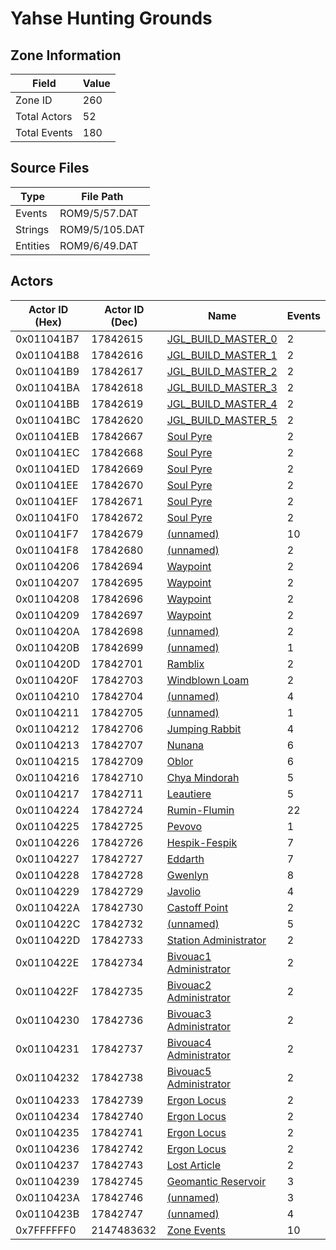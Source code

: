 # Yahse Hunting Grounds

## Zone Information

| Field        |   Value |
|--------------|---------|
| Zone ID      |     260 |
| Total Actors |      52 |
| Total Events |     180 |

## Source Files

| Type     | File Path      |
|----------|----------------|
| Events   | ROM9/5/57.DAT  |
| Strings  | ROM9/5/105.DAT |
| Entities | ROM9/6/49.DAT  |

## Actors

| Actor ID (Hex)   |   Actor ID (Dec) | Name                                                                 |   Events |
|------------------|------------------|----------------------------------------------------------------------|----------|
| 0x011041B7       |         17842615 | [JGL_BUILD_MASTER_0](./17842615%20-%20JGL_BUILD_MASTER_0/)           |        2 |
| 0x011041B8       |         17842616 | [JGL_BUILD_MASTER_1](./17842616%20-%20JGL_BUILD_MASTER_1/)           |        2 |
| 0x011041B9       |         17842617 | [JGL_BUILD_MASTER_2](./17842617%20-%20JGL_BUILD_MASTER_2/)           |        2 |
| 0x011041BA       |         17842618 | [JGL_BUILD_MASTER_3](./17842618%20-%20JGL_BUILD_MASTER_3/)           |        2 |
| 0x011041BB       |         17842619 | [JGL_BUILD_MASTER_4](./17842619%20-%20JGL_BUILD_MASTER_4/)           |        2 |
| 0x011041BC       |         17842620 | [JGL_BUILD_MASTER_5](./17842620%20-%20JGL_BUILD_MASTER_5/)           |        2 |
| 0x011041EB       |         17842667 | [Soul Pyre](./17842667%20-%20Soul%20Pyre/)                           |        2 |
| 0x011041EC       |         17842668 | [Soul Pyre](./17842668%20-%20Soul%20Pyre/)                           |        2 |
| 0x011041ED       |         17842669 | [Soul Pyre](./17842669%20-%20Soul%20Pyre/)                           |        2 |
| 0x011041EE       |         17842670 | [Soul Pyre](./17842670%20-%20Soul%20Pyre/)                           |        2 |
| 0x011041EF       |         17842671 | [Soul Pyre](./17842671%20-%20Soul%20Pyre/)                           |        2 |
| 0x011041F0       |         17842672 | [Soul Pyre](./17842672%20-%20Soul%20Pyre/)                           |        2 |
| 0x011041F7       |         17842679 | [(unnamed)](./17842679/)                                             |       10 |
| 0x011041F8       |         17842680 | [(unnamed)](./17842680/)                                             |        2 |
| 0x01104206       |         17842694 | [Waypoint](./17842694%20-%20Waypoint/)                               |        2 |
| 0x01104207       |         17842695 | [Waypoint](./17842695%20-%20Waypoint/)                               |        2 |
| 0x01104208       |         17842696 | [Waypoint](./17842696%20-%20Waypoint/)                               |        2 |
| 0x01104209       |         17842697 | [Waypoint](./17842697%20-%20Waypoint/)                               |        2 |
| 0x0110420A       |         17842698 | [(unnamed)](./17842698/)                                             |        2 |
| 0x0110420B       |         17842699 | [(unnamed)](./17842699/)                                             |        1 |
| 0x0110420D       |         17842701 | [Ramblix](./17842701%20-%20Ramblix/)                                 |        2 |
| 0x0110420F       |         17842703 | [Windblown Loam](./17842703%20-%20Windblown%20Loam/)                 |        2 |
| 0x01104210       |         17842704 | [(unnamed)](./17842704/)                                             |        4 |
| 0x01104211       |         17842705 | [(unnamed)](./17842705/)                                             |        1 |
| 0x01104212       |         17842706 | [Jumping Rabbit](./17842706%20-%20Jumping%20Rabbit/)                 |        4 |
| 0x01104213       |         17842707 | [Nunana](./17842707%20-%20Nunana/)                                   |        6 |
| 0x01104215       |         17842709 | [Oblor](./17842709%20-%20Oblor/)                                     |        6 |
| 0x01104216       |         17842710 | [Chya Mindorah](./17842710%20-%20Chya%20Mindorah/)                   |        5 |
| 0x01104217       |         17842711 | [Leautiere](./17842711%20-%20Leautiere/)                             |        5 |
| 0x01104224       |         17842724 | [Rumin-Flumin](./17842724%20-%20Rumin-Flumin/)                       |       22 |
| 0x01104225       |         17842725 | [Pevovo](./17842725%20-%20Pevovo/)                                   |        1 |
| 0x01104226       |         17842726 | [Hespik-Fespik](./17842726%20-%20Hespik-Fespik/)                     |        7 |
| 0x01104227       |         17842727 | [Eddarth](./17842727%20-%20Eddarth/)                                 |        7 |
| 0x01104228       |         17842728 | [Gwenlyn](./17842728%20-%20Gwenlyn/)                                 |        8 |
| 0x01104229       |         17842729 | [Javolio](./17842729%20-%20Javolio/)                                 |        4 |
| 0x0110422A       |         17842730 | [Castoff Point](./17842730%20-%20Castoff%20Point/)                   |        2 |
| 0x0110422C       |         17842732 | [(unnamed)](./17842732/)                                             |        5 |
| 0x0110422D       |         17842733 | [Station Administrator](./17842733%20-%20Station%20Administrator/)   |        2 |
| 0x0110422E       |         17842734 | [Bivouac1 Administrator](./17842734%20-%20Bivouac1%20Administrator/) |        2 |
| 0x0110422F       |         17842735 | [Bivouac2 Administrator](./17842735%20-%20Bivouac2%20Administrator/) |        2 |
| 0x01104230       |         17842736 | [Bivouac3 Administrator](./17842736%20-%20Bivouac3%20Administrator/) |        2 |
| 0x01104231       |         17842737 | [Bivouac4 Administrator](./17842737%20-%20Bivouac4%20Administrator/) |        2 |
| 0x01104232       |         17842738 | [Bivouac5 Administrator](./17842738%20-%20Bivouac5%20Administrator/) |        2 |
| 0x01104233       |         17842739 | [Ergon Locus](./17842739%20-%20Ergon%20Locus/)                       |        2 |
| 0x01104234       |         17842740 | [Ergon Locus](./17842740%20-%20Ergon%20Locus/)                       |        2 |
| 0x01104235       |         17842741 | [Ergon Locus](./17842741%20-%20Ergon%20Locus/)                       |        2 |
| 0x01104236       |         17842742 | [Ergon Locus](./17842742%20-%20Ergon%20Locus/)                       |        2 |
| 0x01104237       |         17842743 | [Lost Article](./17842743%20-%20Lost%20Article/)                     |        2 |
| 0x01104239       |         17842745 | [Geomantic Reservoir](./17842745%20-%20Geomantic%20Reservoir/)       |        3 |
| 0x0110423A       |         17842746 | [(unnamed)](./17842746/)                                             |        3 |
| 0x0110423B       |         17842747 | [(unnamed)](./17842747/)                                             |        4 |
| 0x7FFFFFF0       |       2147483632 | [Zone Events](./Zone%20Events/)                                      |       10 |